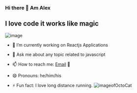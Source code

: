 ### Hi there 👋 Am Alex

## I love code it works like magic
![image](https://octodex.github.com/images/NUX_Octodex.gif)

- 🔭 I’m currently working on Reactjs Applications

- 💬 Ask me about any topic related to javascript 
- 📫 How to reach me: [Email](mailto:alexmuriukimaina254@gmail.com) 📧
- 😄 Pronouns: he/him/his
- ⚡ Fun fact: I love long distance running.
![imageofOctoCat](https://octodex.github.com/images/mona-the-rivetertocat.png)

